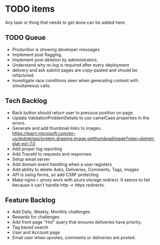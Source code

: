 # TODO items

Any task or thing that needs to get done can be added here.

## TODO Queue
* Production is showing developer messages
* Implement post flagging.
* Implement post deletion by administrators.
* Understand why re-log is required after every deployment
* delivery and ask submit pages are copy-pasted and should be refactored.
* Investigate race conditions seen when generating content with simultaneous calls.

## Tech Backlog

* Back button should return user to previous position on page.
* Update ValidationProblemDetails to use camelCase properties in the errors.
* Generate and add thumbnail links to images. https://learn.microsoft.com/en-us/dotnet/api/system.drawing.image.getthumbnailimage?view=dotnet-plat-ext-7.0
* Add proper log reporting
* Add TraceId to requests and responses
* Setup email server
* Add domain event handling when a user registers
* Add ability to delete Asks, Deliveries, Comments, Tags, Images
* API is using forms, so add CSRF protecting
* Make nginx r. proxy work with azure storage redirect. It seems to fail because it can't handle http -> https redirects.

## Feature Backlog

* Add Daily, Weekly, Monthly challenges
* Rewards for challenges
* Add front page "Hot" query that ensures deliveries have priority.
* Tag based search
* User and Account page
* Email user when upvotes, comments or deliveries are posted.
